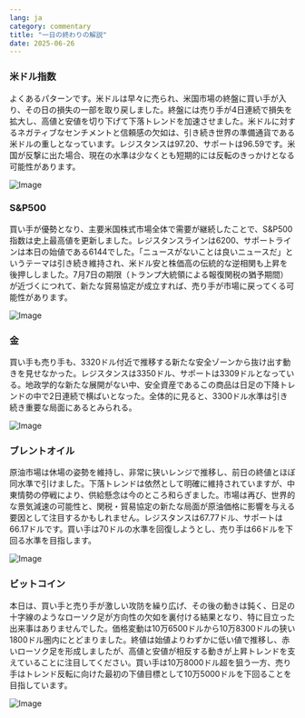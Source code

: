 ```yaml
---
lang: ja
category: commentary
title: "一日の終わりの解説"
date: 2025-06-26
---
```


### 米ドル指数

よくあるパターンです。米ドルは早々に売られ、米国市場の終盤に買い手が入り、その日の損失の一部を取り戻しました。終盤には売り手が4日連続で損失を拡大し、高値と安値を切り下げて下落トレンドを加速させました。米ドルに対するネガティブなセンチメントと信頼感の欠如は、引き続き世界の準備通貨である米ドルの重しとなっています。レジスタンスは97.20、サポートは96.59です。米国が反撃に出た場合、現在の水準は少なくとも短期的には反転のきっかけとなる可能性があります。

![Image](https://markleighedu.github.io/img/Jun-2025/26-Jun-2025/usdindex.jpg)

### S&P500

買い手が優勢となり、主要米国株式市場全体で需要が継続したことで、S&P500指数は史上最高値を更新しました。レジスタンスラインは6200、サポートラインは本日の始値である6144でした。「ニュースがないことは良いニュースだ」というテーマは引き続き維持され、米ドル安と株価高の伝統的な逆相関も上昇を後押ししました。7月7日の期限（トランプ大統領による報復関税の猶予期間）が近づくにつれて、新たな貿易協定が成立すれば、売り手が市場に戻ってくる可能性があります。

![Image](https://markleighedu.github.io/img/Jun-2025/26-Jun-2025/sp500.jpg)

### 金

買い手も売り手も、3320ドル付近で推移する新たな安全ゾーンから抜け出す動きを見せなかった。レジスタンスは3350ドル、サポートは3309ドルとなっている。地政学的な新たな展開がない中、安全資産であるこの商品は日足の下降トレンドの中で2日連続で横ばいとなった。全体的に見ると、3300ドル水準は引き続き重要な局面にあるとみられる。

![Image](https://markleighedu.github.io/img/Jun-2025/26-Jun-2025/gold.jpg)

### ブレントオイル

原油市場は休場の姿勢を維持し、非常に狭いレンジで推移し、前日の終値とほぼ同水準で引けました。下落トレンドは依然として明確に維持されていますが、中東情勢の停戦により、供給懸念は今のところ和らぎました。市場は再び、世界的な景気減速の可能性と、関税・貿易協定の新たな局面が原油価格に影響を与える要因として注目するかもしれません。レジスタンスは67.77ドル、サポートは66.17ドルです。買い手は70ドルの水準を回復しようとし、売り手は66ドルを下回る水準を目指します。

![Image](https://markleighedu.github.io/img/Jun-2025/26-Jun-2025/brentoil.jpg)

### ビットコイン

本日は、買い手と売り手が激しい攻防を繰り広げ、その後の動きは鈍く、日足の十字線のようなローソク足が方向性の欠如を裏付ける結果となり、特に目立った出来事はありませんでした。価格変動は10万6500ドルから10万8300ドルの狭い1800ドル圏内にとどまりました。終値は始値よりわずかに低い値で推移し、赤いローソク足を形成しましたが、高値と安値が相反する動きが上昇トレンドを支えていることに注目してください。買い手は10万8000ドル超を狙う一方、売り手はトレンド反転に向けた最初の下値目標として10万5000ドルを下回ることを目指しています。

![Image](https://markleighedu.github.io/img/Jun-2025/26-Jun-2025/bitcoin.jpg)

